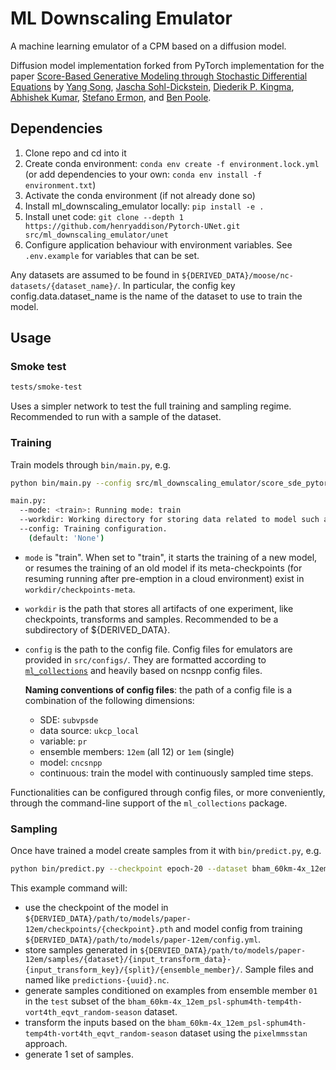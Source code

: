 # ML Downscaling Emulator

A machine learning emulator of a CPM based on a diffusion model.

Diffusion model implementation forked from PyTorch implementation for the paper [Score-Based Generative Modeling through Stochastic Differential Equations](https://openreview.net/forum?id=PxTIG12RRHS) by [Yang Song](https://yang-song.github.io), [Jascha Sohl-Dickstein](http://www.sohldickstein.com/), [Diederik P. Kingma](http://dpkingma.com/), [Abhishek Kumar](http://users.umiacs.umd.edu/~abhishek/), [Stefano Ermon](https://cs.stanford.edu/~ermon/), and [Ben Poole](https://cs.stanford.edu/~poole/).

## Dependencies

1. Clone repo and cd into it
2. Create conda environment: `conda env create -f environment.lock.yml` (or add dependencies to your own: `conda env install -f environment.txt`)
3. Activate the conda environment (if not already done so)
4. Install ml_downscaling_emulator locally: `pip install -e .`
5. Install unet code: `git clone --depth 1 https://github.com/henryaddison/Pytorch-UNet.git src/ml_downscaling_emulator/unet`
6. Configure application behaviour with environment variables. See `.env.example` for variables that can be set.

Any datasets are assumed to be found in `${DERIVED_DATA}/moose/nc-datasets/{dataset_name}/`. In particular, the config key config.data.dataset_name is the name of the dataset to use to train the model.

## Usage

### Smoke test

```sh
tests/smoke-test
```

Uses a simpler network to test the full training and sampling regime.
Recommended to run with a sample of the dataset.

### Training

Train models through `bin/main.py`, e.g.

```sh
python bin/main.py --config src/ml_downscaling_emulator/score_sde_pytorch/configs/subvpsde/ukcp_local_pr_12em_cncsnpp_continuous.py --workdir ${DERVIED_DATA}/path/to/models/paper-12em --mode train
```

```sh
main.py:
  --mode: <train>: Running mode: train
  --workdir: Working directory for storing data related to model such as model snapshots, tranforms or samples
  --config: Training configuration.
    (default: 'None')
```

* `mode` is "train". When set to "train", it starts the training of a new model, or resumes the training of an old model if its meta-checkpoints (for resuming running after pre-emption in a cloud environment) exist in `workdir/checkpoints-meta`.

* `workdir` is the path that stores all artifacts of one experiment, like checkpoints, transforms and samples. Recommended to be a subdirectory of ${DERIVED_DATA}.

* `config` is the path to the config file. Config files for emulators are provided in `src/configs/`. They are formatted according to [`ml_collections`](https://github.com/google/ml_collections) and heavily based on ncsnpp config files.

  **Naming conventions of config files**: the path of a config file is a combination of the following dimensions:
  * SDE: `subvpsde`
  * data source: `ukcp_local`
  * variable: `pr`
  * ensemble members: `12em` (all 12) or `1em` (single)
  * model: `cncsnpp`
  * continuous: train the model with continuously sampled time steps.

Functionalities can be configured through config files, or more conveniently, through the command-line support of the `ml_collections` package.


### Sampling

Once have trained a model create samples from it with `bin/predict.py`, e.g.

```sh
python bin/predict.py --checkpoint epoch-20 --dataset bham_60km-4x_12em_psl-sphum4th-temp4th-vort4th_eqvt_random-season --split test  --ensemble-member 01 --input-transform-dataset bham_60km-4x_12em_psl-sphum4th-temp4th-vort4th_eqvt_random-season --input-transform-key pixelmmsstan --num-samples 1 ${DERVIED_DATA}/path/to/models/paper-12em
```

This example command will:
* use the checkpoint of the model in `${DERVIED_DATA}/path/to/models/paper-12em/checkpoints/{checkpoint}.pth` and model config from training `${DERVIED_DATA}/path/to/models/paper-12em/config.yml`.
* store samples generated in `${DERVIED_DATA}/path/to/models/paper-12em/samples/{dataset}/{input_transform_data}-{input_transform_key}/{split}/{ensemble_member}/`. Sample files and named like `predictions-{uuid}.nc`.
* generate samples conditioned on examples from ensemble member `01` in the `test` subset of the `bham_60km-4x_12em_psl-sphum4th-temp4th-vort4th_eqvt_random-season` dataset.
* transform the inputs based on the `bham_60km-4x_12em_psl-sphum4th-temp4th-vort4th_eqvt_random-season` dataset using the `pixelmmsstan` approach.
* generate 1 set of samples.
